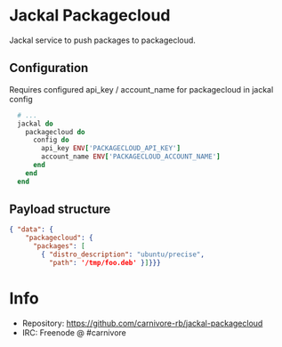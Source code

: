 # Jackal Packagecloud

Jackal service to push packages to packagecloud.

## Configuration

Requires configured api_key / account_name for packagecloud in jackal config

```ruby
  # ...
  jackal do
    packagecloud do
      config do
        api_key ENV['PACKAGECLOUD_API_KEY']
        account_name ENV['PACKAGECLOUD_ACCOUNT_NAME']
      end
    end
  end
```

## Payload structure

```json
{ "data": {
    "packagecloud": {
      "packages": [
        { "distro_description": "ubuntu/precise",
          "path": '/tmp/foo.deb' }]}}}
```

# Info

* Repository: https://github.com/carnivore-rb/jackal-packagecloud
* IRC: Freenode @ #carnivore
